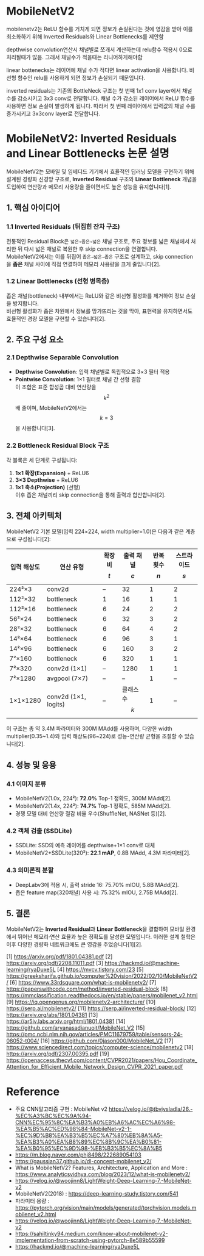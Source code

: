 # MobileNetV2
mobilenetv2는 ReLU 함수를 거치게 되면 정보가 손실된다는 것에 영감을 받아 이를 최소화하기 위해 Inverted Residuals와 Linear Bottlenecks를 제안함

depthwise convolution연산시 채널별로 쪼개서 계산하는데 relu함수 적용시 0으로 처리될때가 많음. 그래서 채널수가 적을때는 리니어하게해야함

linear bottenecks는 레이어에 채널 수가 적다면 linear activation을 사용합니다. 비선형 함수인 relu를 사용하게 되면 정보가 손실되기 때문입니다. 

inverted residuals는 기존의 BottleNeck 구조는 첫 번째 1x1 conv layer에서 채널 수를 감소시키고 3x3 conv로 전달합니다. 채널 수가 감소된 레이어에서 ReLU 함수를 사용하면 정보 손실이 발생하게 됩니다. 따라서 첫 번째 레이어에서 입력값의 채널 수를 증가시키고 3x3conv layer로 전달합니다. 

# MobileNetV2: Inverted Residuals and Linear Bottlenecks 논문 설명

MobileNetV2는 모바일 및 임베디드 기기에서 효율적인 딥러닝 모델을 구현하기 위해 설계된 경량화 신경망 구조로, **Inverted Residual** 구조와 **Linear Bottleneck** 개념을 도입하여 연산량과 메모리 사용량을 줄이면서도 높은 성능을 유지합니다[1].

## 1. 핵심 아이디어

### 1.1 Inverted Residuals (뒤집힌 잔차 구조)
전통적인 Residual Block은 `넓은→좁은→넓은` 채널 구조로, 주요 정보를 넓은 채널에서 처리한 뒤 다시 넓은 채널로 복원한 후 skip connection을 연결합니다.  
MobileNetV2에서는 이를 뒤집어 `좁은→넓은→좁은` 구조로 설계하고, skip connection을 **좁은** 채널 사이에 직접 연결하여 메모리 사용량을 크게 줄입니다[2].

### 1.2 Linear Bottlenecks (선형 병목층)
좁은 채널(bottleneck) 내부에서는 ReLU와 같은 비선형 활성화를 제거하여 정보 손실을 방지합니다.  
비선형 활성화가 좁은 차원에서 정보를 망가뜨리는 것을 막아, 표현력을 유지하면서도 효율적인 경량 모델을 구현할 수 있습니다[2].

## 2. 주요 구성 요소

### 2.1 Depthwise Separable Convolution
- **Depthwise Convolution**: 입력 채널별로 독립적으로 3×3 필터 적용  
- **Pointwise Convolution**: 1×1 필터로 채널 간 선형 결합  
이 조합은 표준 합성곱 대비 연산량을 $$k^2$$ 배 줄이며, MobileNetV2에서는 $$k=3$$을 사용합니다[3].

### 2.2 Bottleneck Residual Block 구조
각 블록은 세 단계로 구성됩니다:  
1. **1×1 확장(Expansion)** + ReLU6  
2. **3×3 Depthwise** + ReLU6  
3. **1×1 축소(Projection)** (선형)  
이후 좁은 채널끼리 skip connection을 통해 출력과 합산합니다[2].

## 3. 전체 아키텍처

MobileNetV2 기본 모델(입력 224×224, width multiplier=1.0)은 다음과 같은 계층으로 구성됩니다[2]:

| 입력 해상도        | 연산 유형            | 확장비 $$t$$ | 출력 채널 $$c$$ | 반복 횟수 $$n$$ | 스트라이드 $$s$$ |
|-----------------|--------------------|------------|--------------|------------|--------------|
| 224²×3          | conv2d              | –          | 32           | 1          | 2            |
| 112²×32         | bottleneck          | 1          | 16           | 1          | 1            |
| 112²×16         | bottleneck          | 6          | 24           | 2          | 2            |
| 56²×24          | bottleneck          | 6          | 32           | 3          | 2            |
| 28²×32          | bottleneck          | 6          | 64           | 4          | 2            |
| 14²×64          | bottleneck          | 6          | 96           | 3          | 1            |
| 14²×96          | bottleneck          | 6          | 160          | 3          | 2            |
| 7²×160          | bottleneck          | 6          | 320          | 1          | 1            |
| 7²×320          | conv2d (1×1)        | –          | 1280         | 1          | 1            |
| 7²×1280         | avgpool (7×7)       | –          | –            | 1          | –            |
| 1×1×1280        | conv2d (1×1, logits)| –          | 클래스 수 $$k$$| 1          | –            |

이 구조는 총 약 3.4M 파라미터와 300M MAdd를 사용하며, 다양한 width multiplier(0.35~1.4)와 입력 해상도(96~224)로 성능-연산량 균형을 조절할 수 있습니다[2].

## 4. 성능 및 응용

### 4.1 이미지 분류
- MobileNetV2(1.0x, 224²): **72.0%** Top-1 정확도, 300M MAdd[2].
- MobileNetV2(1.4x, 224²): **74.7%** Top-1 정확도, 585M MAdd[2].
- 경쟁 모델 대비 연산량 절감 비율 우수(ShuffleNet, NASNet 등)[2].

### 4.2 객체 검출 (SSDLite)
- SSDLite: SSD의 예측 레이어를 depthwise+1×1 conv로 대체  
- MobileNetV2+SSDLite(320²): **22.1 mAP**, 0.8B MAdd, 4.3M 파라미터[2].

### 4.3 의미론적 분할
- DeepLabv3에 적용 시, 출력 stride 16: 75.70% mIOU, 5.8B MAdd[2].
- 좁은 feature map(320채널) 사용 시: 75.32% mIOU, 2.75B MAdd[2].

## 5. 결론

MobileNetV2는 **Inverted Residual**과 **Linear Bottleneck**을 결합하여 모바일 환경에서 뛰어난 메모리·연산 효율과 높은 정확도를 달성한 모델입니다. 이러한 설계 철학은 이후 다양한 경량화 네트워크에도 큰 영감을 주었습니다[1][2].

[1] https://arxiv.org/pdf/1801.04381.pdf
[2] https://arxiv.org/pdf/2208.11011.pdf
[3] https://hackmd.io/@machine-learning/ryaDuxe5L
[4] https://mvcv.tistory.com/23
[5] https://greeksharifa.github.io/computer%20vision/2022/02/10/MobileNetV2/
[6] https://www.33rdsquare.com/what-is-mobilenetv2/
[7] https://paperswithcode.com/method/inverted-residual-block
[8] https://mmclassification.readthedocs.io/en/stable/papers/mobilenet_v2.html
[9] https://iq.opengenus.org/mobilenetv2-architecture/
[10] https://serp.ai/mobilenetv2/
[11] https://serp.ai/inverted-residual-block/
[12] https://arxiv.org/abs/1801.04381
[13] https://ar5iv.labs.arxiv.org/html/1801.04381
[14] https://github.com/aryanasadianuoit/MobileNet_V2
[15] https://pmc.ncbi.nlm.nih.gov/articles/PMC11679759/table/sensors-24-08052-t004/
[16] https://github.com/0jason000/MobileNet_V2
[17] https://www.sciencedirect.com/topics/computer-science/mobilenetv2
[18] https://arxiv.org/pdf/2307.00395.pdf
[19] https://openaccess.thecvf.com/content/CVPR2021/papers/Hou_Coordinate_Attention_for_Efficient_Mobile_Network_Design_CVPR_2021_paper.pdf


# Reference
- 주요 CNN알고리즘 구현 : MobileNet v2 https://velog.io/@tbvjvsladla/26.-%EC%A3%BC%EC%9A%94-CNN%EC%95%8C%EA%B3%A0%EB%A6%AC%EC%A6%98-%EA%B5%AC%ED%98%84-MobileNet-v2-1-%EC%9D%B8%EA%B3%B5%EC%A7%80%EB%8A%A5-%EA%B3%A0%EA%B8%89%EC%8B%9C%EA%B0%81-%EA%B0%95%EC%9D%98-%EB%B3%B5%EC%8A%B5
- https://m.blog.naver.com/phj8498/222689054103
- https://gaussian37.github.io/dl-concept-mobilenet_v2/
- What is MobileNetV2? Features, Architecture, Application and More : https://www.analyticsvidhya.com/blog/2023/12/what-is-mobilenetv2/
- https://velog.io/@woojinn8/LightWeight-Deep-Learning-7.-MobileNet-v2
- MobileNetV2(2018) : https://deep-learning-study.tistory.com/541
- 파라미터 용량 : https://pytorch.org/vision/main/models/generated/torchvision.models.mobilenet_v2.html
- https://velog.io/@woojinn8/LightWeight-Deep-Learning-7.-MobileNet-v2
- https://sahiltinky94.medium.com/know-about-mobilenet-v2-implementation-from-scratch-using-pytorch-8e589b55599
- https://hackmd.io/@machine-learning/ryaDuxe5L
